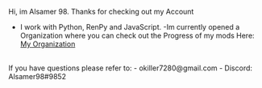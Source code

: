 Hi, im Alsamer 98. Thanks for checking out my Account
- I work with Python, RenPy and JavaScript.
-Im currently opened a Organization where you can check out the Progress of my mods
Here: [My Organization](https://github.com/Alsamer-s-DDLC-Mods-and-Submods)
 <br /> 
If you have questions please refer to:
- okiller7280@gmail.com
- Discord: Alsamer98#9852
